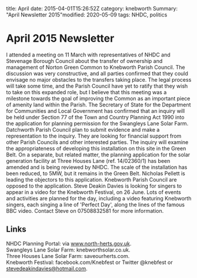 title: Aprildate: 2015-04-01T15:26:52Z
category: knebworth
Summary: "April Newsletter 2015"modified: 2020-05-09
tags: NHDC, politics

# April 2015 Newsletter
I attended a meeting on 11 March with representatives of NHDC and
Stevenage Borough Council about the transfer of ownership and management
of Norton Green Common to Knebworth Parish Council. The discussion was
very constructive, and all parties confirmed that they could envisage no
major obstacles to the transfers taking place. The legal process will
take some time, and the Parish Council have yet to ratify that they wish
to take on this expanded role, but I believe that this meeting was a
milestone towards the goal of improving the Common as an important piece
of amenity land within the Parish.
The Secretary of State for the Department for Communities and Local
Government has confirmed that an inquiry will be held under Section 77
of the Town and Country Planning Act 1990 into the application for
planning permission for the Swangleys Lane Solar Farm. Datchworth Parish
Council plan to submit evidence and make a representation to the
inquiry. They are looking for financial support from other Parish
Councils and other interested parties. The inquiry will examine the
appropriateness of developing this installation on this site in the
Green Belt.
On a separate, but related matter, the planning application for the
solar generation facility at Three Houses Lane (ref. 14/02360/1) has
been amended and is being reviewed by NHDC. The scale of the
installation has been reduced, to 5MW, but it remains in the Green Belt.
Nicholas Pellett is leading the objectors to this application. Knebworth
Parish Council are opposed to the application.
Steve Deakin Davies is looking for singers to appear in a video for the
Knebworth Festival, on 26 June. Lots of events and activities are
planned for the day, including a video featuring Knebworth singers, each
singing a line of 'Perfect Day', along the lines of the famous BBC
video. Contact Steve on 07508832581 for more information.
## Links
NHDC Planning Portal: via www.north-herts.gov.uk.  
Swangleys Lane Solar Farm: knebworthsolar.co.uk.  
Three Houses Lane Solar Farm: saveourherts.com.  
Knebworth Festival: facebook.com/Knebfest or Twitter @knebfest or
stevedeakindavies@hotmail.com.
